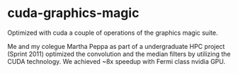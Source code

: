 cuda-graphics-magic
===================

Optimized with cuda a couple of operations of the graphics magic suite.

Me and my colegue Martha Peppa as part of a undergraduate HPC project (Sprint 2011)
optimized the convolution and the median filters by utilizing the CUDA technology. 
We achieved ~8x speedup with Fermi class nvidia GPU.